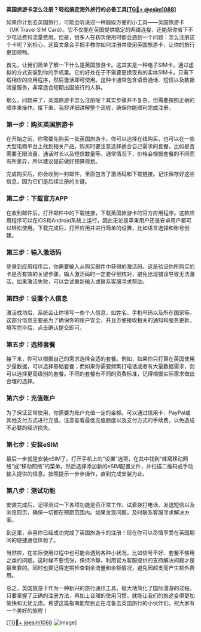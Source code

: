 **英国旅游卡怎么注册？轻松搞定海外旅行的必备工具[[TG💪+ @esim1088](https://t.me/s/esim1088)]**

如果你计划去英国旅行，可能会听说过一种超级方便的小工具——英国旅游卡（UK Travel SIM Card）。它不仅能在英国提供稳定的网络连接，还能帮你省下不少电话费和流量费用。但是，很多人在初次使用时都会遇到一个问题：怎么注册这个卡呢？别担心，这篇文章会手把手教你如何注册并使用英国旅游卡，让你的旅行更加顺畅。

首先，让我们简单了解一下什么是英国旅游卡。这其实是一种电子SIM卡，通过虚拟的方式安装到你的手机里。它的好处在于不需要更换现有的实体SIM卡，只需下载相应的应用程序，然后激活即可使用。这种卡通常包含语音通话、短信以及数据流量服务，非常适合短期出国旅行的人群。

那么，问题来了，英国旅游卡怎么注册呢？其实步骤并不复杂，但需要按照正确的顺序来操作。接下来，我将详细讲解整个流程，确保你能顺利完成注册。

### **第一步：购买英国旅游卡**
在开始之前，你需要先购买一张英国旅游卡。你可以选择在线购买，也可以在一些大型电商平台上找到相关产品。购买时要注意选择适合自己需求的套餐，比如是否需要无限流量、通话时长以及短信数量等。通常情况下，价格会根据套餐的不同而有所差异，所以建议提前做好预算规划。

完成购买后，你会收到一封邮件，里面包含了激活码和下载链接。记住保存好这些信息，因为它们是后续注册的关键。

### **第二步：下载官方APP**
在收到邮件后，打开邮件中的下载链接，下载英国旅游卡的官方应用程序。这款应用程序可以在iOS和Android系统上运行，因此无论是苹果用户还是安卓用户都可以轻松使用。下载完成后，打开应用并进行简单的设置，比如语言选择和账号创建。

### **第三步：输入激活码**
登录到应用程序后，你需要输入从购买邮件中获得的激活码。这是验证你所购买的卡是否有效的关键步骤。输入激活码时一定要仔细核对，避免出现错误导致无法激活。如果激活失败，可以尝试重新输入或联系客服寻求帮助。

### **第四步：设置个人信息**
激活成功后，系统会让你填写一些个人信息，如姓名、手机号码以及所在国家等。这部分信息主要是为了确保你的账户安全，并且方便接收相关的通知和服务更新。填写完毕后，点击确认提交即可。

### **第五步：选择套餐**
接下来，你可以根据自己的需求选择合适的套餐。例如，如果你只打算在英国使用少量数据，可以选择基础套餐；而如果你需要频繁打电话或者有大量数据需求，则可以选择更高级别的套餐。不同的套餐有不同的资费标准，记得根据实际需求做出合理的选择。

### **第六步：充值账户**
为了保证正常使用，你需要为账户充值一定的金额。可以通过信用卡、PayPal或其他支付方式进行充值。注意查看最低充值额度以及支付方式的手续费，以免造成不必要的经济损失。

### **第七步：安装eSIM**
最后一步就是安装eSIM了。打开手机上的“设置”选项，在其中找到“蜂窝移动网络”或“移动网络”的菜单。然后选择添加新的eSIM配置文件，并扫描二维码或手动输入提供的信息。按照提示一步步操作，直到完成安装为止。

### **第八步：测试功能**
安装完成后，记得测试一下各项功能是否正常工作。试着拨打电话、发送短信以及浏览网页，确保一切都在预期范围内。如果发现问题，及时联系客服寻求解决方案。

到这里，恭喜你已经成功完成了英国旅游卡的注册！现在你可以尽情享受在英国期间的便捷通信体验了。

当然啦，在实际使用过程中也可能会遇到各种小状况，比如信号不好、套餐不够用之类的问题。这时候不要慌张，保持冷静，利用官方客服提供的支持解决问题才是最重要的。同时也要记得定期检查剩余流量和余额情况，避免因超支而产生额外费用。

总之，英国旅游卡作为一种新兴的旅行通讯工具，极大地简化了国际漫游的过程。只要掌握了正确的注册方法，再加上合理的使用习惯，就能让我们的旅途变得更加愉快和无忧无虑。希望这篇指南能帮到正在准备去英国旅行的小伙伴们，祝大家有一个美好的旅程！

[[TG💪+ @esim1088](https://t.me/s/esim1088) ![Image](https://i.postimg.cc/4NQfJmqS/Snipaste-2025-05-13-00-14-12.png)]